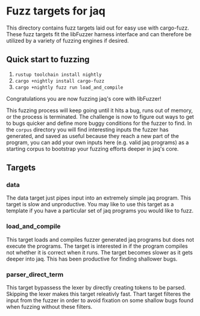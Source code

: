 Fuzz targets for jaq
===

This directory contains fuzz targets laid out for easy use with cargo-fuzz. These fuzz targets fit the libFuzzer harness interface and can therefore be utilized by a variety of fuzzing engines if desired.

## Quick start to fuzzing

1. `rustup toolchain install nightly`
2. `cargo +nightly install cargo-fuzz`
3. `cargo +nightly fuzz run load_and_compile`

Congratulations you are now fuzzing jaq's core with libFuzzer!

This fuzzing process will keep going until it hits a bug, runs out of memory, or the process is terminated. The challenge is now to figure out ways to get to bugs quicker and define more buggy conditions for the fuzzer to find. In the `corpus` directory you will find interesting inputs the fuzzer has generated, and saved as useful because they reach a new part of the program, you can add your own inputs here (e.g. valid jaq programs) as a starting corpus to bootstrap your fuzzing efforts deeper in jaq's core.


## Targets

### data

The data target just pipes input into an extremely simple jaq program. This target is slow and unproductive. You may like to use this target as a template if you have a particular set of jaq programs you would like to fuzz.

### load_and_compile

This target loads and compiles fuzzer generated jaq programs but does not execute the programs. The target is interested in if the program compiles not whether it is correct when it runs. The target becomes slower as it gets deeper into jaq. This has been productive for finding shallower bugs.


### parser_direct_term

This target bypassess the lexer by directly creating tokens to be parsed. Skipping the lexer makes this target releativly fast. Thart target filteres the input from the fuzzer in order to avoid fixation on some shallow bugs found when fuzzing without these filters.
